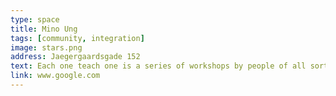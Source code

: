 ```yaml
---
type: space
title: Mino Ung
tags: [community, integration]
image: stars.png
address: Jaegergaardsgade 152
text: Each one teach one is a series of workshops by people of all sorts of skills. Hold in Frontloberne. Check website for the upcoming events.
link: www.google.com
---
```

